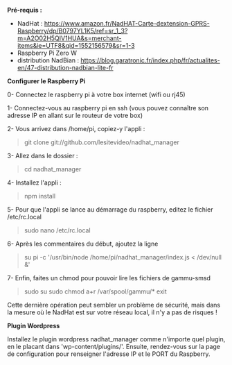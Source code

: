 **Pré-requis :**
- NadHat : https://www.amazon.fr/NadHAT-Carte-dextension-GPRS-Raspberry/dp/B0797YL1K5/ref=sr_1_3?m=A2O02H5QIV1HUA&s=merchant-items&ie=UTF8&qid=1552156579&sr=1-3
- Raspberry Pi Zero W
- distribution NadBian : https://blog.garatronic.fr/index.php/fr/actualites-en/47-distribution-nadbian-lite-fr

**Configurer le Raspberry Pi**

0- Connectez le raspberry pi à votre box internet (wifi ou rj45)

1- Connectez-vous au raspberry pi en ssh (vous pouvez connaître son adresse IP en allant sur le routeur de votre box)

2- Vous arrivez dans /home/pi, copiez-y l'appli :

> git clone git://github.com/lesitevideo/nadhat_manager 

3- Allez dans le dossier :

> cd nadhat_manager

4- Installez l'appli :

> npm install

5- Pour que l'appli se lance au démarrage du raspberry, editez le fichier /etc/rc.local

> sudo nano /etc/rc.local

6- Après les commentaires du début, ajoutez la ligne

> su pi -c '/usr/bin/node /home/pi/nadhat_manager/index.js < /dev/null &'

7- Enfin, faites un chmod pour pouvoir lire les fichiers de gammu-smsd

> sudo su
> sudo chmod a+r /var/spool/gammu/*
> exit

Cette dernière opération peut sembler un problème de sécurité, mais dans la mesure où le NadHat est sur votre réseau local, il n'y a pas de risques !

**Plugin Wordpress**

Installez le plugin wordpress nadhat_manager comme n'importe quel plugin, en le placant dans 'wp-content/plugins/'.
Ensuite, rendez-vous sur la page de configuration pour renseigner l'adresse IP et le PORT du Raspberry.
